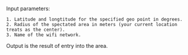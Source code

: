 Input parameters:

    1. Latitude and longtitude for the specified geo point in degrees.
    2. Radius of the spectated area in meters (your current location treats as the center).
    3. Name of the wifi network.

Output is the result of entry into the area.
